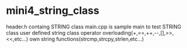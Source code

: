 # mini4_string_class
header.h containg STRING class
main.cpp is sample main to test STRING class
user defined string class
operator overloading(+,==,++,--,[],>>,<<,etc...)
own string functions(strcmp,strcpy,strlen,etc...)

